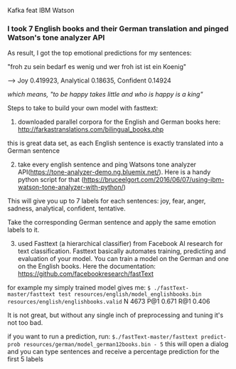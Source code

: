 Kafka feat IBM Watson

### I took 7 English books and their German translation and pinged Watson's tone analyzer API 

As result, I got the top emotional predictions for my sentences:

"froh zu sein bedarf es wenig und wer froh ist ist ein Koenig"

--> Joy 0.419923, Analytical 0.18635, Confident 0.14924

*which means, "to be happy takes little and who is happy is a king"*


Steps to take to build your own model with fasttext:

1. downloaded parallel corpora for the English and German books here: http://farkastranslations.com/bilingual_books.php

this is great data set, as each English sentence is exactly translated into a German sentence


2. take every english sentence and ping Watsons tone analyzer API(https://tone-analyzer-demo.ng.bluemix.net/). Here is a handy  python script for that (https://bruceelgort.com/2016/06/07/using-ibm-watson-tone-analyzer-with-python/) 

This will give you up to 7 labels for each sentences: joy, fear, anger, sadness, analytical, confident, tentative. 

Take the corresponding German sentence and apply the same emotion labels to it.

3. used Fasttext (a hierarchical classifier) from Facebook AI research for text classification. Fasttext basically automates training, predicting and evaluation of your model. You can train a model on the German and one on the English books. Here the documentation: https://github.com/facebookresearch/fastText 

for example my simply trained model gives me:
`$ ./fastText-master/fasttext test resources/english/model_englishbooks.bin resources/english/englishbooks.valid`
N	4673
P@1	0.671
R@1	0.406

It is not great, but without any single inch of preprocessing and tuning it's not too bad.

if you want to run a prediction, run: `$./fastText-master/fasttext predict-prob resources/german/model_german12books.bin - 5`
this will open a dialog and you can type sentences and receive a percentage prediction for the first 5 labels
